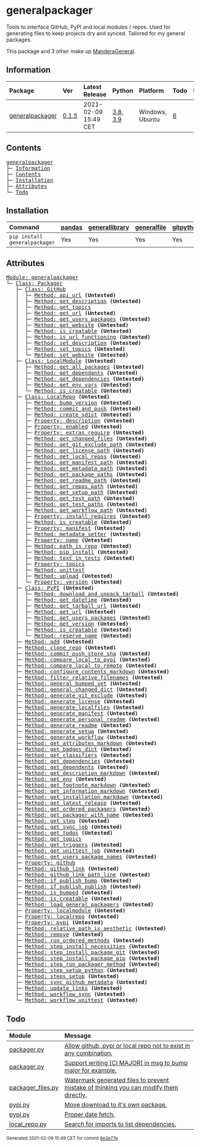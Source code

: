 # generalpackager
Tools to interface GitHub, PyPI and local modules / repos. Used for generating files to keep projects dry and synced. Tailored for my general packages.

This package and 3 other make up [ManderaGeneral](https://github.com/Mandera).

## Information
| Package                                                              | Ver                                                | Latest Release       | Python                                                                                                                   | Platform        | Todo                                                        |   Lvl | Tests   |
|:---------------------------------------------------------------------|:---------------------------------------------------|:---------------------|:-------------------------------------------------------------------------------------------------------------------------|:----------------|:------------------------------------------------------------|------:|:--------|
| [generalpackager](https://github.com/ManderaGeneral/generalpackager) | [0.1.5](https://pypi.org/project/generalpackager/) | 2021-02-09 15:49 CET | [3.8](https://www.python.org/downloads/release/python-380/), [3.9](https://www.python.org/downloads/release/python-390/) | Windows, Ubuntu | [6](https://github.com/ManderaGeneral/generalpackager#Todo) |     2 | 6.5 %   |

## Contents
<pre>
<a href='#generalpackager'>generalpackager</a>
├─ <a href='#Information'>Information</a>
├─ <a href='#Contents'>Contents</a>
├─ <a href='#Installation'>Installation</a>
├─ <a href='#Attributes'>Attributes</a>
└─ <a href='#Todo'>Todo</a>
</pre>

## Installation
| Command                       | <a href='https://pypi.org/project/pandas'>pandas</a>   | <a href='https://pypi.org/project/generallibrary'>generallibrary</a>   | <a href='https://pypi.org/project/generalfile'>generalfile</a>   | <a href='https://pypi.org/project/gitpython'>gitpython</a>   | <a href='https://pypi.org/project/requests'>requests</a>   |
|:------------------------------|:-------------------------------------------------------|:-----------------------------------------------------------------------|:-----------------------------------------------------------------|:-------------------------------------------------------------|:-----------------------------------------------------------|
| `pip install generalpackager` | Yes                                                    | Yes                                                                    | Yes                                                              | Yes                                                          | Yes                                                        |

## Attributes
<pre>
<a href='https://github.com/ManderaGeneral/generalpackager/blob/6e2e77e/generalpackager/__init__.py#L1'>Module: generalpackager</a>
└─ <a href='https://github.com/ManderaGeneral/generalpackager/blob/6e2e77e/generalpackager/packager.py#L20'>Class: Packager</a>
   ├─ <a href='https://github.com/ManderaGeneral/generalpackager/blob/6e2e77e/generalpackager/api/github.py#L9'>Class: GitHub</a>
   │  ├─ <a href='https://github.com/ManderaGeneral/generalpackager/blob/6e2e77e/generalpackager/api/github.py#L37'>Method: api_url</a> <b>(Untested)</b>
   │  ├─ <a href='https://github.com/ManderaGeneral/generalpackager/blob/6e2e77e/generalpackager/api/github.py#L65'>Method: get_description</a> <b>(Untested)</b>
   │  ├─ <a href='https://github.com/ManderaGeneral/generalpackager/blob/6e2e77e/generalpackager/api/github.py#L52'>Method: get_topics</a>
   │  ├─ <a href='https://github.com/ManderaGeneral/generalpackager/blob/6e2e77e/generalpackager/api/github.py#L28'>Method: get_url</a> <b>(Untested)</b>
   │  ├─ <a href='https://github.com/ManderaGeneral/generalpackager/blob/6e2e77e/generalpackager/api/github.py#L90'>Method: get_users_packages</a> <b>(Untested)</b>
   │  ├─ <a href='https://github.com/ManderaGeneral/generalpackager/blob/6e2e77e/generalpackager/api/github.py#L41'>Method: get_website</a> <b>(Untested)</b>
   │  ├─ <a href='https://github.com/ManderaGeneral/generalpackager/blob/6e2e77e/generalpackager/api/github.py#L23'>Method: is_creatable</a> <b>(Untested)</b>
   │  ├─ <a href='https://github.com/ManderaGeneral/generalpackager/blob/6e2e77e/generalpackager/api/github.py#L33'>Method: is_url_functioning</a> <b>(Untested)</b>
   │  ├─ <a href='https://github.com/ManderaGeneral/generalpackager/blob/6e2e77e/generalpackager/api/github.py#L71'>Method: set_description</a> <b>(Untested)</b>
   │  ├─ <a href='https://github.com/ManderaGeneral/generalpackager/blob/6e2e77e/generalpackager/api/github.py#L58'>Method: set_topics</a> <b>(Untested)</b>
   │  └─ <a href='https://github.com/ManderaGeneral/generalpackager/blob/6e2e77e/generalpackager/api/github.py#L47'>Method: set_website</a> <b>(Untested)</b>
   ├─ <a href='https://github.com/ManderaGeneral/generalpackager/blob/6e2e77e/generalpackager/api/local_module.py#L8'>Class: LocalModule</a> <b>(Untested)</b>
   │  ├─ <a href='https://github.com/ManderaGeneral/generalpackager/blob/6e2e77e/generalpackager/api/local_module.py#L44'>Method: get_all_packages</a> <b>(Untested)</b>
   │  ├─ <a href='https://github.com/ManderaGeneral/generalpackager/blob/6e2e77e/generalpackager/api/local_module.py#L55'>Method: get_dependants</a> <b>(Untested)</b>
   │  ├─ <a href='https://github.com/ManderaGeneral/generalpackager/blob/6e2e77e/generalpackager/api/local_module.py#L49'>Method: get_dependencies</a> <b>(Untested)</b>
   │  ├─ <a href='https://github.com/ManderaGeneral/generalpackager/blob/6e2e77e/generalpackager/api/local_module.py#L35'>Method: get_env_vars</a> <b>(Untested)</b>
   │  └─ <a href='https://github.com/ManderaGeneral/generalpackager/blob/6e2e77e/generalpackager/api/local_module.py#L20'>Method: is_creatable</a> <b>(Untested)</b>
   ├─ <a href='https://github.com/ManderaGeneral/generalpackager/blob/6e2e77e/generalpackager/api/local_repo.py#L13'>Class: LocalRepo</a> <b>(Untested)</b>
   │  ├─ <a href='https://github.com/ManderaGeneral/generalpackager/blob/6e2e77e/generalpackager/api/local_repo.py#L164'>Method: bump_version</a> <b>(Untested)</b>
   │  ├─ <a href='https://github.com/ManderaGeneral/generalpackager/blob/6e2e77e/generalpackager/api/local_repo.py#L138'>Method: commit_and_push</a> <b>(Untested)</b>
   │  ├─ <a href='https://github.com/ManderaGeneral/generalpackager/blob/6e2e77e/generalpackager/api/local_repo.py#L177'>Method: create_sdist</a> <b>(Untested)</b>
   │  ├─ <a href='https://github.com/ManderaGeneral/generalpackager/blob/6e2e77e/generalpackager/api/local_repo.py#L192'>Property: description</a> <b>(Untested)</b>
   │  ├─ <a href='https://github.com/ManderaGeneral/generalpackager/blob/6e2e77e/generalpackager/api/local_repo.py#L192'>Property: enabled</a> <b>(Untested)</b>
   │  ├─ <a href='https://github.com/ManderaGeneral/generalpackager/blob/6e2e77e/generalpackager/api/local_repo.py#L192'>Property: extras_require</a> <b>(Untested)</b>
   │  ├─ <a href='https://github.com/ManderaGeneral/generalpackager/blob/6e2e77e/generalpackager/api/local_repo.py#L159'>Method: get_changed_files</a> <b>(Untested)</b>
   │  ├─ <a href='https://github.com/ManderaGeneral/generalpackager/blob/6e2e77e/generalpackager/api/local_repo.py#L81'>Method: get_git_exclude_path</a> <b>(Untested)</b>
   │  ├─ <a href='https://github.com/ManderaGeneral/generalpackager/blob/6e2e77e/generalpackager/api/local_repo.py#L93'>Method: get_license_path</a> <b>(Untested)</b>
   │  ├─ <a href='https://github.com/ManderaGeneral/generalpackager/blob/6e2e77e/generalpackager/api/local_repo.py#L122'>Method: get_local_repos</a> <b>(Untested)</b>
   │  ├─ <a href='https://github.com/ManderaGeneral/generalpackager/blob/6e2e77e/generalpackager/api/local_repo.py#L89'>Method: get_manifest_path</a> <b>(Untested)</b>
   │  ├─ <a href='https://github.com/ManderaGeneral/generalpackager/blob/6e2e77e/generalpackager/api/local_repo.py#L77'>Method: get_metadata_path</a> <b>(Untested)</b>
   │  ├─ <a href='https://github.com/ManderaGeneral/generalpackager/blob/6e2e77e/generalpackager/api/local_repo.py#L118'>Method: get_package_paths</a> <b>(Untested)</b>
   │  ├─ <a href='https://github.com/ManderaGeneral/generalpackager/blob/6e2e77e/generalpackager/api/local_repo.py#L73'>Method: get_readme_path</a> <b>(Untested)</b>
   │  ├─ <a href='https://github.com/ManderaGeneral/generalpackager/blob/6e2e77e/generalpackager/api/local_repo.py#L46'>Method: get_repos_path</a> <b>(Untested)</b>
   │  ├─ <a href='https://github.com/ManderaGeneral/generalpackager/blob/6e2e77e/generalpackager/api/local_repo.py#L85'>Method: get_setup_path</a> <b>(Untested)</b>
   │  ├─ <a href='https://github.com/ManderaGeneral/generalpackager/blob/6e2e77e/generalpackager/api/local_repo.py#L101'>Method: get_test_path</a> <b>(Untested)</b>
   │  ├─ <a href='https://github.com/ManderaGeneral/generalpackager/blob/6e2e77e/generalpackager/api/local_repo.py#L106'>Method: get_test_paths</a> <b>(Untested)</b>
   │  ├─ <a href='https://github.com/ManderaGeneral/generalpackager/blob/6e2e77e/generalpackager/api/local_repo.py#L97'>Method: get_workflow_path</a> <b>(Untested)</b>
   │  ├─ <a href='https://github.com/ManderaGeneral/generalpackager/blob/6e2e77e/generalpackager/api/local_repo.py#L192'>Property: install_requires</a> <b>(Untested)</b>
   │  ├─ <a href='https://github.com/ManderaGeneral/generalpackager/blob/6e2e77e/generalpackager/api/local_repo.py#L59'>Method: is_creatable</a> <b>(Untested)</b>
   │  ├─ <a href='https://github.com/ManderaGeneral/generalpackager/blob/6e2e77e/generalpackager/api/local_repo.py#L192'>Property: manifest</a> <b>(Untested)</b>
   │  ├─ <a href='https://github.com/ManderaGeneral/generalpackager/blob/6e2e77e/generalpackager/api/local_repo.py#L64'>Method: metadata_setter</a> <b>(Untested)</b>
   │  ├─ <a href='https://github.com/ManderaGeneral/generalpackager/blob/6e2e77e/generalpackager/api/local_repo.py#L192'>Property: name</a> <b>(Untested)</b>
   │  ├─ <a href='https://github.com/ManderaGeneral/generalpackager/blob/6e2e77e/generalpackager/api/local_repo.py#L130'>Method: path_is_repo</a> <b>(Untested)</b>
   │  ├─ <a href='https://github.com/ManderaGeneral/generalpackager/blob/6e2e77e/generalpackager/api/local_repo.py#L168'>Method: pip_install</a> <b>(Untested)</b>
   │  ├─ <a href='https://github.com/ManderaGeneral/generalpackager/blob/6e2e77e/generalpackager/api/local_repo.py#L111'>Method: text_in_tests</a> <b>(Untested)</b>
   │  ├─ <a href='https://github.com/ManderaGeneral/generalpackager/blob/6e2e77e/generalpackager/api/local_repo.py#L192'>Property: topics</a>
   │  ├─ <a href='https://github.com/ManderaGeneral/generalpackager/blob/6e2e77e/generalpackager/api/local_repo.py#L173'>Method: unittest</a>
   │  ├─ <a href='https://github.com/ManderaGeneral/generalpackager/blob/6e2e77e/generalpackager/api/local_repo.py#L182'>Method: upload</a> <b>(Untested)</b>
   │  └─ <a href='https://github.com/ManderaGeneral/generalpackager/blob/6e2e77e/generalpackager/api/local_repo.py#L192'>Property: version</a> <b>(Untested)</b>
   ├─ <a href='https://github.com/ManderaGeneral/generalpackager/blob/6e2e77e/generalpackager/api/pypi.py#L26'>Class: PyPI</a> <b>(Untested)</b>
   │  ├─ <a href='https://github.com/ManderaGeneral/generalpackager/blob/6e2e77e/generalpackager/api/pypi.py#L52'>Method: download_and_unpack_tarball</a> <b>(Untested)</b>
   │  ├─ <a href='https://github.com/ManderaGeneral/generalpackager/blob/6e2e77e/generalpackager/api/pypi.py#L76'>Method: get_datetime</a> <b>(Untested)</b>
   │  ├─ <a href='https://github.com/ManderaGeneral/generalpackager/blob/6e2e77e/generalpackager/api/pypi.py#L44'>Method: get_tarball_url</a> <b>(Untested)</b>
   │  ├─ <a href='https://github.com/ManderaGeneral/generalpackager/blob/6e2e77e/generalpackager/api/pypi.py#L38'>Method: get_url</a> <b>(Untested)</b>
   │  ├─ <a href='https://github.com/ManderaGeneral/generalpackager/blob/6e2e77e/generalpackager/api/pypi.py#L61'>Method: get_users_packages</a> <b>(Untested)</b>
   │  ├─ <a href='https://github.com/ManderaGeneral/generalpackager/blob/6e2e77e/generalpackager/api/pypi.py#L69'>Method: get_version</a> <b>(Untested)</b>
   │  ├─ <a href='https://github.com/ManderaGeneral/generalpackager/blob/6e2e77e/generalpackager/api/pypi.py#L33'>Method: is_creatable</a> <b>(Untested)</b>
   │  └─ <a href='https://github.com/ManderaGeneral/generalpackager/blob/6e2e77e/generalpackager/api/pypi.py#L85'>Method: reserve_name</a> <b>(Untested)</b>
   ├─ <a href='https://github.com/ManderaGeneral/generalpackager/blob/6e2e77e/generalpackager/packager_relations.py#L6'>Method: add</a> <b>(Untested)</b>
   ├─ <a href='https://github.com/ManderaGeneral/generalpackager/blob/6e2e77e/generalpackager/packager_github.py#L19'>Method: clone_repo</a> <b>(Untested)</b>
   ├─ <a href='https://github.com/ManderaGeneral/generalpackager/blob/6e2e77e/generalpackager/packager_github.py#L31'>Method: commit_push_store_sha</a> <b>(Untested)</b>
   ├─ <a href='https://github.com/ManderaGeneral/generalpackager/blob/6e2e77e/generalpackager/packager_pypi.py#L7'>Method: compare_local_to_pypi</a> <b>(Untested)</b>
   ├─ <a href='https://github.com/ManderaGeneral/generalpackager/blob/6e2e77e/generalpackager/packager_files.py#L79'>Method: compare_local_to_remote</a> <b>(Untested)</b>
   ├─ <a href='https://github.com/ManderaGeneral/generalpackager/blob/6e2e77e/generalpackager/packager_markdown.py#L109'>Method: configure_contents_markdown</a> <b>(Untested)</b>
   ├─ <a href='https://github.com/ManderaGeneral/generalpackager/blob/6e2e77e/generalpackager/packager_files.py#L59'>Method: filter_relative_filenames</a> <b>(Untested)</b>
   ├─ <a href='https://github.com/ManderaGeneral/generalpackager/blob/6e2e77e/generalpackager/packager_relations.py#L85'>Method: general_bumped_set</a> <b>(Untested)</b>
   ├─ <a href='https://github.com/ManderaGeneral/generalpackager/blob/6e2e77e/generalpackager/packager_relations.py#L92'>Method: general_changed_dict</a> <b>(Untested)</b>
   ├─ <a href='https://github.com/ManderaGeneral/generalpackager/blob/6e2e77e/generalpackager/packager_files.py#L143'>Method: generate_git_exclude</a> <b>(Untested)</b>
   ├─ <a href='https://github.com/ManderaGeneral/generalpackager/blob/6e2e77e/generalpackager/packager_files.py#L149'>Method: generate_license</a> <b>(Untested)</b>
   ├─ <a href='https://github.com/ManderaGeneral/generalpackager/blob/6e2e77e/generalpackager/packager.py#L92'>Method: generate_localfiles</a> <b>(Untested)</b>
   ├─ <a href='https://github.com/ManderaGeneral/generalpackager/blob/6e2e77e/generalpackager/packager_files.py#L134'>Method: generate_manifest</a> <b>(Untested)</b>
   ├─ <a href='https://github.com/ManderaGeneral/generalpackager/blob/6e2e77e/generalpackager/packager_files.py#L209'>Method: generate_personal_readme</a> <b>(Untested)</b>
   ├─ <a href='https://github.com/ManderaGeneral/generalpackager/blob/6e2e77e/generalpackager/packager_files.py#L177'>Method: generate_readme</a> <b>(Untested)</b>
   ├─ <a href='https://github.com/ManderaGeneral/generalpackager/blob/6e2e77e/generalpackager/packager_files.py#L86'>Method: generate_setup</a> <b>(Untested)</b>
   ├─ <a href='https://github.com/ManderaGeneral/generalpackager/blob/6e2e77e/generalpackager/packager_files.py#L161'>Method: generate_workflow</a> <b>(Untested)</b>
   ├─ <a href='https://github.com/ManderaGeneral/generalpackager/blob/6e2e77e/generalpackager/packager_markdown.py#L150'>Method: get_attributes_markdown</a> <b>(Untested)</b>
   ├─ <a href='https://github.com/ManderaGeneral/generalpackager/blob/6e2e77e/generalpackager/packager_markdown.py#L10'>Method: get_badges_dict</a> <b>(Untested)</b>
   ├─ <a href='https://github.com/ManderaGeneral/generalpackager/blob/6e2e77e/generalpackager/packager_metadata.py#L26'>Method: get_classifiers</a> <b>(Untested)</b>
   ├─ <a href='https://github.com/ManderaGeneral/generalpackager/blob/6e2e77e/generalpackager/packager_relations.py#L58'>Method: get_dependencies</a> <b>(Untested)</b>
   ├─ <a href='https://github.com/ManderaGeneral/generalpackager/blob/6e2e77e/generalpackager/packager_relations.py#L64'>Method: get_dependents</a> <b>(Untested)</b>
   ├─ <a href='https://github.com/ManderaGeneral/generalpackager/blob/6e2e77e/generalpackager/packager_markdown.py#L48'>Method: get_description_markdown</a> <b>(Untested)</b>
   ├─ <a href='https://github.com/ManderaGeneral/generalpackager/blob/6e2e77e/generalpackager/packager_workflow.py#L71'>Method: get_env</a> <b>(Untested)</b>
   ├─ <a href='https://github.com/ManderaGeneral/generalpackager/blob/6e2e77e/generalpackager/packager_markdown.py#L157'>Method: get_footnote_markdown</a> <b>(Untested)</b>
   ├─ <a href='https://github.com/ManderaGeneral/generalpackager/blob/6e2e77e/generalpackager/packager_markdown.py#L56'>Method: get_information_markdown</a> <b>(Untested)</b>
   ├─ <a href='https://github.com/ManderaGeneral/generalpackager/blob/6e2e77e/generalpackager/packager_markdown.py#L84'>Method: get_installation_markdown</a> <b>(Untested)</b>
   ├─ <a href='https://github.com/ManderaGeneral/generalpackager/blob/6e2e77e/generalpackager/packager_pypi.py#L18'>Method: get_latest_release</a> <b>(Untested)</b>
   ├─ <a href='https://github.com/ManderaGeneral/generalpackager/blob/6e2e77e/generalpackager/packager_relations.py#L70'>Method: get_ordered_packagers</a> <b>(Untested)</b>
   ├─ <a href='https://github.com/ManderaGeneral/generalpackager/blob/6e2e77e/generalpackager/packager_relations.py#L31'>Method: get_packager_with_name</a> <b>(Untested)</b>
   ├─ <a href='https://github.com/ManderaGeneral/generalpackager/blob/6e2e77e/generalpackager/packager_workflow.py#L30'>Method: get_step</a> <b>(Untested)</b>
   ├─ <a href='https://github.com/ManderaGeneral/generalpackager/blob/6e2e77e/generalpackager/packager_workflow.py#L106'>Method: get_sync_job</a> <b>(Untested)</b>
   ├─ <a href='https://github.com/ManderaGeneral/generalpackager/blob/6e2e77e/generalpackager/packager_markdown.py#L22'>Method: get_todos</a> <b>(Untested)</b>
   ├─ <a href='https://github.com/ManderaGeneral/generalpackager/blob/6e2e77e/generalpackager/packager_metadata.py#L16'>Method: get_topics</a>
   ├─ <a href='https://github.com/ManderaGeneral/generalpackager/blob/6e2e77e/generalpackager/packager_workflow.py#L22'>Method: get_triggers</a> <b>(Untested)</b>
   ├─ <a href='https://github.com/ManderaGeneral/generalpackager/blob/6e2e77e/generalpackager/packager_workflow.py#L92'>Method: get_unittest_job</a> <b>(Untested)</b>
   ├─ <a href='https://github.com/ManderaGeneral/generalpackager/blob/6e2e77e/generalpackager/packager_relations.py#L76'>Method: get_users_package_names</a> <b>(Untested)</b>
   ├─ <a href='https://github.com/ManderaGeneral/generalpackager/blob/6e2e77e/generalpackager/packager.py#L70'>Property: github</a>
   ├─ <a href='https://github.com/ManderaGeneral/generalpackager/blob/6e2e77e/generalpackager/packager_markdown.py#L118'>Method: github_link</a> <b>(Untested)</b>
   ├─ <a href='https://github.com/ManderaGeneral/generalpackager/blob/6e2e77e/generalpackager/packager_markdown.py#L125'>Method: github_link_path_line</a> <b>(Untested)</b>
   ├─ <a href='https://github.com/ManderaGeneral/generalpackager/blob/6e2e77e/generalpackager/packager_workflow.py#L160'>Method: if_publish_bump</a> <b>(Untested)</b>
   ├─ <a href='https://github.com/ManderaGeneral/generalpackager/blob/6e2e77e/generalpackager/packager_workflow.py#L167'>Method: if_publish_publish</a> <b>(Untested)</b>
   ├─ <a href='https://github.com/ManderaGeneral/generalpackager/blob/6e2e77e/generalpackager/packager_metadata.py#L32'>Method: is_bumped</a> <b>(Untested)</b>
   ├─ <a href='https://github.com/ManderaGeneral/generalpackager/blob/6e2e77e/generalpackager/packager.py#L51'>Method: is_creatable</a> <b>(Untested)</b>
   ├─ <a href='https://github.com/ManderaGeneral/generalpackager/blob/6e2e77e/generalpackager/packager_relations.py#L45'>Method: load_general_packagers</a> <b>(Untested)</b>
   ├─ <a href='https://github.com/ManderaGeneral/generalpackager/blob/6e2e77e/generalpackager/packager.py#L78'>Property: localmodule</a> <b>(Untested)</b>
   ├─ <a href='https://github.com/ManderaGeneral/generalpackager/blob/6e2e77e/generalpackager/packager.py#L57'>Property: localrepo</a> <b>(Untested)</b>
   ├─ <a href='https://github.com/ManderaGeneral/generalpackager/blob/6e2e77e/generalpackager/packager.py#L86'>Property: pypi</a> <b>(Untested)</b>
   ├─ <a href='https://github.com/ManderaGeneral/generalpackager/blob/6e2e77e/generalpackager/packager_files.py#L46'>Method: relative_path_is_aesthetic</a> <b>(Untested)</b>
   ├─ <a href='https://github.com/ManderaGeneral/generalpackager/blob/6e2e77e/generalpackager/packager_relations.py#L15'>Method: remove</a> <b>(Untested)</b>
   ├─ <a href='https://github.com/ManderaGeneral/generalpackager/blob/6e2e77e/generalpackager/packager_workflow.py#L122'>Method: run_ordered_methods</a> <b>(Untested)</b>
   ├─ <a href='https://github.com/ManderaGeneral/generalpackager/blob/6e2e77e/generalpackager/packager_workflow.py#L45'>Method: step_install_necessities</a> <b>(Untested)</b>
   ├─ <a href='https://github.com/ManderaGeneral/generalpackager/blob/6e2e77e/generalpackager/packager_workflow.py#L59'>Method: step_install_package_git</a> <b>(Untested)</b>
   ├─ <a href='https://github.com/ManderaGeneral/generalpackager/blob/6e2e77e/generalpackager/packager_workflow.py#L52'>Method: step_install_package_pip</a> <b>(Untested)</b>
   ├─ <a href='https://github.com/ManderaGeneral/generalpackager/blob/6e2e77e/generalpackager/packager_workflow.py#L115'>Method: step_run_packager_method</a> <b>(Untested)</b>
   ├─ <a href='https://github.com/ManderaGeneral/generalpackager/blob/6e2e77e/generalpackager/packager_workflow.py#L38'>Method: step_setup_python</a> <b>(Untested)</b>
   ├─ <a href='https://github.com/ManderaGeneral/generalpackager/blob/6e2e77e/generalpackager/packager_workflow.py#L82'>Method: steps_setup</a> <b>(Untested)</b>
   ├─ <a href='https://github.com/ManderaGeneral/generalpackager/blob/6e2e77e/generalpackager/packager_github.py#L11'>Method: sync_github_metadata</a> <b>(Untested)</b>
   ├─ <a href='https://github.com/ManderaGeneral/generalpackager/blob/6e2e77e/generalpackager/packager_relations.py#L21'>Method: update_links</a> <b>(Untested)</b>
   ├─ <a href='https://github.com/ManderaGeneral/generalpackager/blob/6e2e77e/generalpackager/packager_workflow.py#L138'>Method: workflow_sync</a> <b>(Untested)</b>
   └─ <a href='https://github.com/ManderaGeneral/generalpackager/blob/6e2e77e/generalpackager/packager_workflow.py#L130'>Method: workflow_unittest</a> <b>(Untested)</b>
</pre>

## Todo
| Module                                                                                                                              | Message                                                                                                                                                                                                   |
|:------------------------------------------------------------------------------------------------------------------------------------|:----------------------------------------------------------------------------------------------------------------------------------------------------------------------------------------------------------|
| <a href='https://github.com/ManderaGeneral/generalpackager/blob/6e2e77e/generalpackager/packager.py#L1'>packager.py</a>             | <a href='https://github.com/ManderaGeneral/generalpackager/blob/6e2e77e/generalpackager/packager.py#L23'>Allow github, pypi or local repo not to exist in any combination.</a>                            |
| <a href='https://github.com/ManderaGeneral/generalpackager/blob/6e2e77e/generalpackager/packager.py#L1'>packager.py</a>             | <a href='https://github.com/ManderaGeneral/generalpackager/blob/6e2e77e/generalpackager/packager.py#L24'>Support writing [CI MAJOR] in msg to bump major for example.</a>                                 |
| <a href='https://github.com/ManderaGeneral/generalpackager/blob/6e2e77e/generalpackager/packager_files.py#L1'>packager_files.py</a> | <a href='https://github.com/ManderaGeneral/generalpackager/blob/6e2e77e/generalpackager/packager_files.py#L30'>Watermark generated files to prevent mistake of thinking you can modify them directly.</a> |
| <a href='https://github.com/ManderaGeneral/generalpackager/blob/6e2e77e/generalpackager/api/pypi.py#L1'>pypi.py</a>                 | <a href='https://github.com/ManderaGeneral/generalpackager/blob/6e2e77e/generalpackager/api/pypi.py#L11'>Move download to it's own package.</a>                                                           |
| <a href='https://github.com/ManderaGeneral/generalpackager/blob/6e2e77e/generalpackager/api/pypi.py#L1'>pypi.py</a>                 | <a href='https://github.com/ManderaGeneral/generalpackager/blob/6e2e77e/generalpackager/api/pypi.py#L78'>Proper date fetch.</a>                                                                           |
| <a href='https://github.com/ManderaGeneral/generalpackager/blob/6e2e77e/generalpackager/api/local_repo.py#L1'>local_repo.py</a>     | <a href='https://github.com/ManderaGeneral/generalpackager/blob/6e2e77e/generalpackager/api/local_repo.py#L15'>Search for imports to list dependencies.</a>                                               |

<sup>
Generated 2021-02-09 15:49 CET for commit <a href='https://github.com/ManderaGeneral/generalpackager/commit/6e2e77e'>6e2e77e</a>.
</sup>

